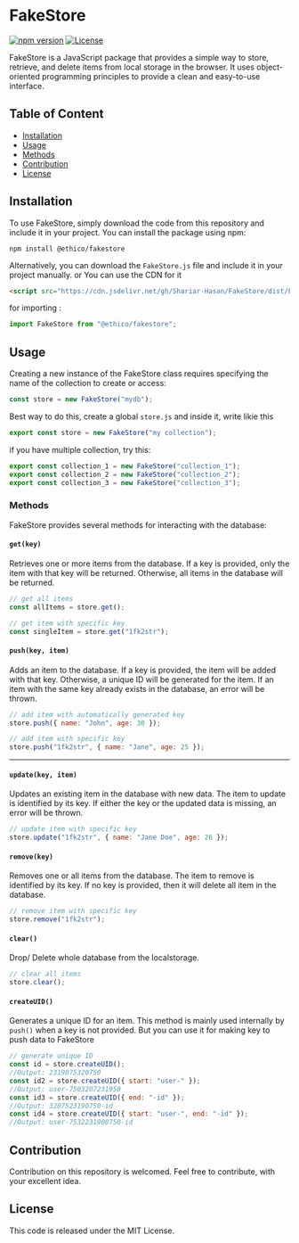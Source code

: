 # FakeStore

[![npm version](https://img.shields.io/npm/v/@ethico/fakestore)](https://www.npmjs.com/package/@ethico/fakestore)
[![License](https://img.shields.io/github/license/Shariar-Hasan/FakeStore)](https://github.com/Shariar-Hasan/FakeStore/LICENSE)

FakeStore is a JavaScript package that provides a simple way to store, retrieve, and delete items from local storage in the browser. It uses object-oriented programming principles to provide a clean and easy-to-use interface.

## Table of Content
- [Installation](#installation)
- [Usage](#usage)
- [Methods](#methods)
- [Contribution](#contribution)
- [License](#license)
## Installation

To use FakeStore, simply download the code from this repository and include it in your project.
You can install the package using npm:

```
npm install @ethico/fakestore
```

Alternatively, you can download the `FakeStore.js` file and include it in your project manually.
or You can use the CDN for it

```html
<script src="https://cdn.jsdelivr.net/gh/Shariar-Hasan/FakeStore/dist/FakeStore.min.js"></script>
```

for importing :

```javascript
import FakeStore from "@ethico/fakestore";
```

## Usage

Creating a new instance of the FakeStore class requires specifying the name of the collection to create or access:

```javascript
const store = new FakeStore("mydb");
```

Best way to do this, create a global `store.js` and inside it, write likie this

```javascript
export const store = new FakeStore("my collection");
```

if you have multiple collection, try this:

```javascript
export const collection_1 = new FakeStore("collection_1");
export const collection_2 = new FakeStore("collection_2");
export const collection_3 = new FakeStore("collection_3");
```


### Methods

FakeStore provides several methods for interacting with the database:

#### `get(key)`

Retrieves one or more items from the database. If a key is provided, only the item with that key will be returned. Otherwise, all items in the database will be returned.

```javascript
// get all items
const allItems = store.get();

// get item with specific key
const singleItem = store.get("1fk2str");
```

#### `push(key, item)`

Adds an item to the database. If a key is provided, the item will be added with that key. Otherwise, a unique ID will be generated for the item. If an item with the same key already exists in the database, an error will be thrown.

```javascript
// add item with automatically generated key
store.push({ name: "John", age: 30 });

// add item with specific key
store.push("1fk2str", { name: "Jane", age: 25 });
```
** **

#### `update(key, item)`

Updates an existing item in the database with new data. The item to update is identified by its key. If either the key or the updated data is missing, an error will be thrown.

```javascript
// update item with specific key
store.update("1fk2str", { name: "Jane Doe", age: 26 });
```

#### `remove(key)`

Removes one or all items from the database. The item to remove is identified by its key. If no key is provided, then it will delete all item in the database.

```javascript
// remove item with specific key
store.remove("1fk2str");
```

#### `clear()`

Drop/ Delete whole database from the localstorage.

```javascript
// clear all items
store.clear();
```

#### `createUID()`

Generates a unique ID for an item. This method is mainly used internally by `push()` when a key is not provided. But you can use it for making key to push data to FakeStore

```javascript
// generate unique ID
const id = store.createUID(); 
//Output: 2319075320750
const id2 = store.createUID({ start: "user-" }); 
//Output: user-7503207231950
const id3 = store.createUID({ end: "-id" }); 
//Output: 3207523190750-id
const id4 = store.createUID({ start: "user-", end: "-id" }); 
//Output: user-7532231900750-id
```

## Contribution

Contribution on this repository is welcomed. Feel free to contribute, with your excellent idea.

## License

This code is released under the MIT License.
